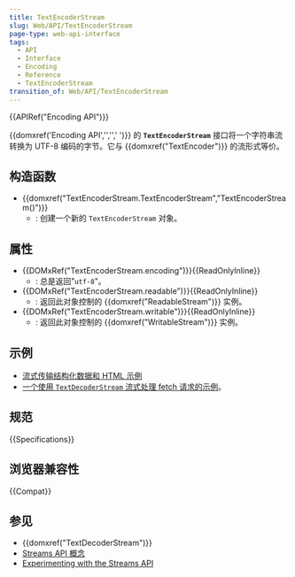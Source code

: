 ```yaml
---
title: TextEncoderStream
slug: Web/API/TextEncoderStream
page-type: web-api-interface
tags:
  - API
  - Interface
  - Encoding
  - Reference
  - TextEncoderStream
transition_of: Web/API/TextEncoderStream
---
```

{{APIRef("Encoding API")}}

{{domxref('Encoding API','','',' ')}} 的 **`TextEncoderStream`** 接口将一个字符串流转换为 UTF-8 编码的字节。它与 {{domxref("TextEncoder")}} 的流形式等价。

## 构造函数

- {{domxref("TextEncoderStream.TextEncoderStream","TextEncoderStream()")}}
  - : 创建一个新的 `TextEncoderStream` 对象。

## 属性

- {{DOMxRef("TextEncoderStream.encoding")}}{{ReadOnlyInline}}
  - : 总是返回"`utf-8`"。
- {{DOMxRef("TextEncoderStream.readable")}}{{ReadOnlyInline}}
  - : 返回此对象控制的 {{domxref("ReadableStream")}} 实例。
- {{DOMxRef("TextEncoderStream.writable")}}{{ReadOnlyInline}}
  - : 返回此对象控制的 {{domxref("WritableStream")}} 实例。

## 示例

- [流式传输结构化数据和 HTML 示例](https://streams.spec.whatwg.org/demos/)
- [一个使用 `TextDecoderStream` 流式处理 fetch 请求的示例](https://glitch.com/~fetch-request-stream)。

## 规范

{{Specifications}}

## 浏览器兼容性

{{Compat}}

## 参见

- {{domxref("TextDecoderStream")}}
- [Streams API 概念](/zh-CN/docs/Web/API/Streams_API/Concepts)
- [Experimenting with the Streams API](https://deanhume.com/experimenting-with-the-streams-api/)
